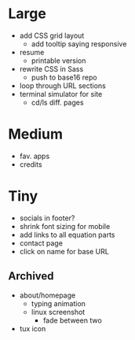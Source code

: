 # Large
- add CSS grid layout
  - add tooltip saying responsive 
- resume
  - printable version
- rewrite CSS in Sass
  - push to base16 repo
- loop through URL sections
- terminal simulator for site
  - cd/ls diff. pages

# Medium
- fav. apps
- credits

# Tiny
- socials in footer?
- shrink font sizing for mobile
- add links to all equation parts
- contact page
- click on name for base URL
 
## Archived
- about/homepage
  - typing animation
  - linux screenshot
    - fade between two
- tux icon
 
